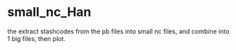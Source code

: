 # small_nc_Han
the extract stashcodes from the pb files into small nc files, and combine into 1 big files, then plot.

